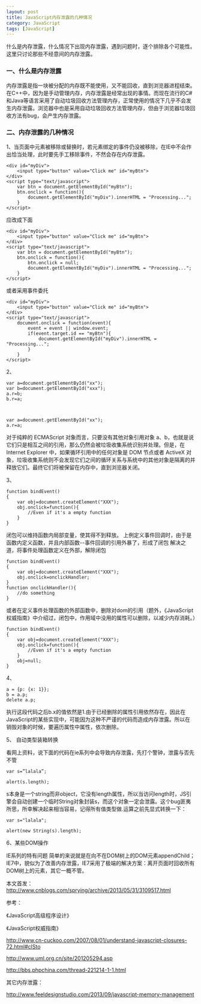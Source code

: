 ```yaml
---
layout: post
title: JavaScript内存泄露的几种情况
category: JavaScript
tags: [JavaScript]
---
```

什么是内存泄露，什么情况下出现内存泄露，遇到问题时，逐个排除各个可能性。这里只讨论那些不经意间的内存泄露。

### 一、什么是内存泄露

内存泄露是指一块被分配的内存既不能使用，又不能回收，直到浏览器进程结束。在C++中，因为是手动管理内存，内存泄露是经常出现的事情。而现在流行的C#和Java等语言采用了自动垃圾回收方法管理内存，正常使用的情况下几乎不会发生内存泄露。浏览器中也是采用自动垃圾回收方法管理内存，但由于浏览器垃圾回收方法有bug，会产生内存泄露。

### 二、内存泄露的几种情况

1、当页面中元素被移除或替换时，若元素绑定的事件仍没被移除，在IE中不会作出恰当处理，此时要先手工移除事件，不然会存在内存泄露。

	<div id="myDiv">
	    <input type="button" value="Click me" id="myBtn">
	</div>
	<script type="text/javascript">
	    var btn = document.getElementById("myBtn");
	    btn.onclick = function(){
	        document.getElementById("myDiv").innerHTML = "Processing...";
	    }
	</script>
应改成下面

	<div id="myDiv">
	    <input type="button" value="Click me" id="myBtn">
	</div>
	<script type="text/javascript">
	    var btn = document.getElementById("myBtn");
	    btn.onclick = function(){
	        btn.onclick = null;
	        document.getElementById("myDiv").innerHTML = "Processing...";
	    }
	</script>
或者采用事件委托

	<div id="myDiv">
	    <input type="button" value="Click me" id="myBtn">
	</div>
	<script type="text/javascript">
	    document.onclick = function(event){
	        event = event || window.event;
	        if(event.target.id == "myBtn"){
	            document.getElementById("myDiv").innerHTML = "Processing...";
	        }
	    }
	</script>

2、

	var a=document.getElementById("xx");
	var b=document.getElementById("xxx");
	a.r=b;
	b.r=a;
	
	 
	
	var a=document.getElementById("xx");
	a.r=a;
 

对于纯粹的 ECMAScript 对象而言，只要没有其他对象引用对象 a、b，也就是说它们只是相互之间的引用，那么仍然会被垃圾收集系统识别并处理。但是，在 Internet Explorer 中，如果循环引用中的任何对象是 DOM 节点或者 ActiveX 对象，垃圾收集系统则不会发现它们之间的循环关系与系统中的其他对象是隔离的并释放它们。最终它们将被保留在内存中，直到浏览器关闭。

 

3、
    
	function bindEvent() 
	{ 
	    var obj=document.createElement("XXX"); 
	    obj.onclick=function(){ 
	        //Even if it's a empty function 
	    } 
	}
	 

闭包可以维持函数内局部变量，使其得不到释放。
上例定义事件回调时，由于是函数内定义函数，并且内部函数--事件回调的引用外暴了，形成了闭包
解决之道，将事件处理函数定义在外部，解除闭包

	function bindEvent() 
	{ 
	    var obj=document.createElement("XXX"); 
	    obj.onclick=onclickHandler; 
	} 
	function onclickHandler(){ 
	    //do something 
	}
 

或者在定义事件处理函数的外部函数中，删除对dom的引用（题外，《JavaScript权威指南》中介绍过，闭包中，作用域中没用的属性可以删除，以减少内存消耗。）

    
	function bindEvent() 
	{ 
	    var obj=document.createElement("XXX"); 
	    obj.onclick=function(){ 
	        //Even if it's a empty function 
	    } 
	    obj=null; 
	}
 

4、

	a = {p: {x: 1}};
	b = a.p;
	delete a.p;
 执行这段代码之后b.x的值依然是1.由于已经删除的属性引用依然存在，因此在JavaScript的某些实现中，可能因为这种不严谨的代码而造成内存泄露。所以在销毁对象的时候，要遍历属性中属性，依次删除。

5、 自动类型装箱转换

看网上资料，说下面的代码在ie系列中会导致内存泄露，先打个警钟，泄露与否先不管
	
	var s=”lalala”;
	
	alert(s.length);
 

s本身是一个string而非object，它没有length属性，所以当访问length时，JS引擎会自动创建一个临时String对象封装s，而这个对象一定会泄露。这个bug匪夷所思，所幸解决起来相当容易，记得所有值类型做.运算之前先显式转换一下：

	var s="lalala";
	
	alert(new String(s).length);
 6、某些DOM操作

 IE系列的特有问题 简单的来说就是在向不在DOM树上的DOM元素appendChild；IE7中，貌似为了改善内存泄露，IE7采用了极端的解决方案：离开页面时回收所有DOM树上的元素，其它一概不管。

   
  

本文首发： <http://www.cnblogs.com/sprying/archive/2013/05/31/3109517.html>

参考：

《JavaScript高级程序设计》

《JavaScript权威指南》

<http://www.cn-cuckoo.com/2007/08/01/understand-javascript-closures-72.html#clSto>

<http://www.uml.org.cn/site/201205294.asp>

<http://bbs.phpchina.com/thread-221214-1-1.html>

其它内存泄露： 

<http://www.feeldesignstudio.com/2013/09/javascript-memory-management>
